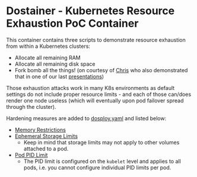 # Dostainer - Kubernetes Resource Exhaustion PoC Container

This container contains three scripts to demonstrate resource exhaustion from within a Kubernetes clusters:
* Allocate all remaining RAM
* Allocate all remaining disk space
* Fork bomb all the things! (on courtesy of [Chris](https://www.twitter.com/brompwnie) who also demonstrated that in one of our last [presentations](https://github.com/heroku/bheu19-attacking-cloud-builds))

Those exhaustion attacks work in many K8s environments as default settings do not include proper resource limits - and each of those can/does render one node useless (which will eventually upon pod failover spread through the cluster).

Hardening measures are added to [dosploy.yaml](dosploy.yaml) and listed below:
* [Memory Restrictions](https://kubernetes.io/docs/tasks/configure-pod-container/assign-memory-resource/#specify-a-memory-request-and-a-memory-limit)
* [Ephemeral Storage Limits](https://kubernetes.io/docs/concepts/configuration/manage-resources-containers/#local-ephemeral-storage)
  * Keep in mind that storage limits may not apply to other volumes attached to a pod.
* [Pod PID Limit](https://kubernetes.io/docs/concepts/policy/pid-limiting/#pod-pid-limits)
  * The PID limit is configured on the `kubelet` level and applies to all pods, i.e. you cannot configure individual PID limits per pod. 
